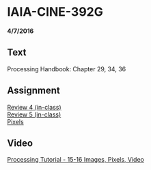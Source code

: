 # IAIA-CINE-392G
**4/7/2016**
  
## Text
Processing Handbook: Chapter 29, 34, 36 

## Assignment
[Review 4 (in-class)](../demo/Review4/Review4.pde)  
[Review 5 (in-class)](../demo/Review5/Review5.pde)  
[Pixels](../assignment/A9-Pixels.md)  

## Video  
[Processing Tutorial - 15-16 Images, Pixels, Video](https://www.youtube.com/watch?v=-f0WEitGmiw&list=PLRqwX-V7Uu6YB9x6f23CBftiyx0u_5sO9)

